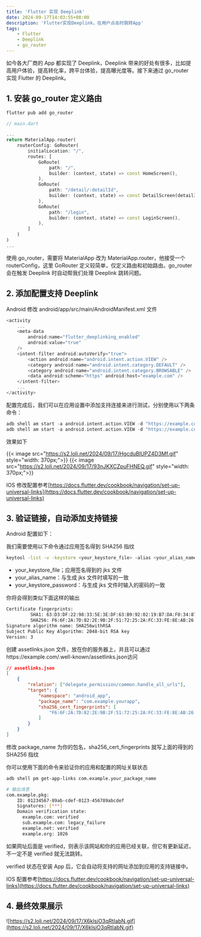 ```yaml
---
title: 'Flutter 实现 Deeplink'
date: 2024-09-17T14:03:55+08:00
description: 'Flutter实现Deeplink，在用户点击时跳转App'
tags:
    - Flutter
    - Deeplink
    - go_router
---
```


如今各大厂商的 App 都实现了 Deeplink，Deeplink 带来的好处有很多，比如提高用户体验，提高转化率，跨平台体验，提高曝光度等。接下来通过 go_router 实现 Flutter 的 Deeplink。

## 1. 安装 go_router 定义路由

```bash
flutter pub add go_router
```

```dart
// main.dart

...
return MaterialApp.router(
    routerConfig: GoRouter(
        initialLocation: "/",
        routes: [
            GoRoute(
                path: "/",
                builder: (context, state) => const HomeScreen(),
            ),
            GoRoute(
                path: "/detail/:detailId",
                builder: (context, state) => const DetailScreen(detailId: state.pathParameters["detailId"] ?? ""),
            ),
            GoRoute(
                path: "/login",
                builder: (context, state) => const LoginScreen(),
            ),
        ]
    )
)
...

```

使用 go_router，需要将 MaterialApp 改为 MaterialApp.router，他接受一个 routerConfig，这里 GoRouter 定义较简单，仅定义路由和初始路由。go_router 会在触发 Deeplink 时自动帮我们处理 Deeplink 跳转问题。

## 2. 添加配置支持 Deeplink

Android 修改 android/app/src/main/AndroidManifest.xml 文件

```dart
<activity
    ...
    <meta-data
        android:name="flutter_deeplinking_enabled"
        android:value="true"
    />
    <intent-filter android:autoVerify="true">
        <action android:name="android.intent.action.VIEW" />
        <category android:name="android.intent.category.DEFAULT" />
        <category android:name="android.intent.category.BROWSABLE" />
        <data android:scheme="https" android:host="example.com" />
    </intent-filter>
    ...
</activity>
```

配置完成后，我们可以在应用设置中添加支持连接来进行测试，分别使用以下两条命令：

```dart
adb shell am start -a android.intent.action.VIEW -d "https://example.com" com.example.flutter_deeplink
adb shell am start -a android.intent.action.VIEW -d "https://example.com/detail/1" com.example.flutter_deeplink
```

效果如下

{{< image src="https://s2.loli.net/2024/09/17/HgcduBlUPZ4D3Mf.gif" style="width: 370px;">}}
{{< image src="https://s2.loli.net/2024/09/17/93nJKXCZpuFHNEQ.gif" style="width: 370px;">}}

IOS 修改配置参考[https://docs.flutter.dev/cookbook/navigation/set-up-universal-links](https://docs.flutter.dev/cookbook/navigation/set-up-universal-links)

## 3. 验证链接，自动添加支持链接

Android 配置如下：

我们需要使用以下命令通过应用签名得到 SHA256 指纹

```bash
keytool -list -v -keystore <your_keystore_file> -alias <your_alias_name> -storepass <your_keystore_password>
```

-   your_keystore_file；应用签名得到的 jks 文件
-   your_alias_name：与生成 jks 文件时填写的一致
-   your_keystore_password：与生成 jks 文件时输入的密码的一致

你将会得到类似下面这样的输出

```bash
Certificate fingerprints:
         SHA1: 63:D3:DF:22:98:33:5E:3E:DF:63:B9:92:02:19:B7:DA:F0:34:87:D4
         SHA256: F6:6F:2A:7D:82:2E:9B:2F:51:72:25:2A:FC:33:FE:8E:AB:26:44:3B:2B:3F:64:87:1E:24:92:B3:50:ED:73:1F
Signature algorithm name: SHA256withRSA
Subject Public Key Algorithm: 2048-bit RSA key
Version: 3
```

创建 assetlinks.json 文件，放在你的服务器上，并且可以通过https://example.com/.well-known/assetlinks.json访问

```json
// assetlinks.json
[
	{
		"relation": ["delegate_permission/common.handle_all_urls"],
		"target": {
			"namespace": "android_app",
			"package_name": "com.example.yourapp",
			"sha256_cert_fingerprints": [
				"F6:6F:2A:7D:82:2E:9B:2F:51:72:25:2A:FC:33:FE:8E:AB:26:44:3B:2B:3F:64:87:1E:24:92:B3:50:ED:73:1F"
			]
		}
	}
]
```

修改 package_name 为你的包名，sha256_cert_fingerprints 就写上面的得到的 SHA256 指纹

你可以使用下面的命令来验证你的应用和配置的网址关联状态

```bash
adb shell pm get-app-links com.example.your_package_name
```

```bash
# 输出消息
com.example.pkg:
    ID: 01234567-89ab-cdef-0123-456789abcdef
    Signatures: [***]
    Domain verification state:
      example.com: verified
      sub.example.com: legacy_failure
      example.net: verified
      example.org: 1026
```

如果网址后面是 verified，则表示该网站和你的应用已经关联，但它有更新延迟，不一定不是 verified 就无法跳转。

verified 状态在安装 App 后，它会自动将支持的网址添加到应用的支持链接中。

IOS 配置参考[https://docs.flutter.dev/cookbook/navigation/set-up-universal-links](https://docs.flutter.dev/cookbook/navigation/set-up-universal-links)

## 4. 最终效果展示

![https://s2.loli.net/2024/09/17/X6klsjO3qRtIabN.gif](https://s2.loli.net/2024/09/17/X6klsjO3qRtIabN.gif)
